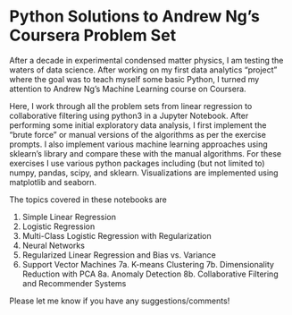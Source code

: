 # Python Solutions to Andrew Ng’s Coursera Problem Set

After a decade in experimental condensed matter physics, I am testing the waters of data science. After working on my first data analytics “project” where the goal was to teach myself some basic Python, I turned my attention to Andrew Ng’s Machine Learning course on Coursera.  

Here, I work through all the problem sets from linear regression to collaborative filtering using python3 in a Jupyter Notebook. After performing some initial exploratory data analysis, I first implement the “brute force” or manual versions of the algorithms as per the exercise prompts. I also implement various machine learning approaches using sklearn’s library and compare these with the manual algorithms.  For these exercises I use various python packages including (but not limited to) numpy, pandas, scipy, and sklearn. Visualizations are implemented using matplotlib and seaborn. 

 The topics covered in these notebooks are 
  1. Simple Linear Regression 
  2. Logistic Regression
  3. Multi-Class Logistic Regression with Regularization
  4. Neural Networks
  5. Regularized Linear Regression and Bias vs. Variance
  6. Support Vector Machines
  7a. K-means Clustering
  7b. Dimensionality Reduction with PCA
  8a. Anomaly Detection
  8b. Collaborative Filtering and Recommender Systems

Please let me know if you have any suggestions/comments!

